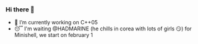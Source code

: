 ### Hi there 👋

- 🔭 I’m currently working on C++05
- :sleeping: I'm waiting @HADMARINE (he chills in corea with lots of girls :smirk:) for Minishell, we start on february 1
